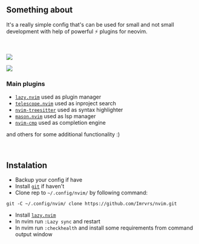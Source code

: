 ## Something about
It's a really simple config that's can be used for small and not small development with help of powerful ⚡ plugins for neovim.

<br>

![](https://user-images.githubusercontent.com/92727678/209987213-9ba9ee77-ae2e-47eb-b1cc-96f0c8b9ab96.png)

![](https://user-images.githubusercontent.com/92727678/209987617-827c995f-f68a-4418-a79a-e7aca5c24e2e.png)

### Main plugins

- [`lazy.nvim`](https://github.com/folke/lazy.nvim) used as plugin manager
- [`telescope.nvim`](https://github.com/nvim-telescope/telescope.nvim) used as inproject search
- [`nvim-treesitter`](https://github.com/nvim-treesitter/nvim-treesitter) used as syntax highlighter
- [`mason.nvim`](https://github.com/williamboman/mason.nvim) used as lsp manager
- [`nvim-cmp`](https://github.com/hrsh7th/nvim-cmp) used as completion engine

and others for some additional functionality :)


<br>


## Instalation
- Backup your config if have
- Install [`git`](https://git-scm.com/downloads) if haven't
- Clone rep to `~/.config/nvim/` by following command:
```
git -C ~/.config/nvim/ clone https://github.com/Imrvrs/nvim.git
```
- Install [`lazy.nvim`](https://github.com/folke/lazy.nvim)
- In nvim run `:Lazy sync` and restart
- In nvim run `:checkhealth` and install some requirements from command output window
